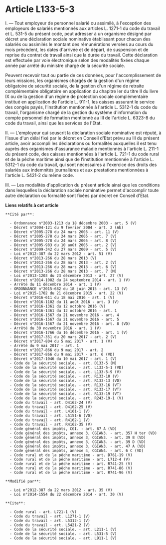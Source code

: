 # Article L133-5-3

I. ― Tout employeur de personnel salarié ou assimilé, à l'exception des employeurs de salariés mentionnés aux articles L.
1271-1 du code du travail et L. 531-5 du présent code, peut adresser à un organisme désigné par décret une déclaration
sociale nominative établissant pour chacun des salariés ou assimilés le montant des rémunérations versées au cours du mois
précédent, les dates d'arrivée et de départ, de suspension et de reprise du contrat de travail ainsi que la durée du travail.
Cette déclaration est effectuée par voie électronique selon des modalités fixées chaque année par arrêté du ministre chargé
de la sécurité sociale. 

Peuvent recevoir tout ou partie de ces données, pour l'accomplissement de leurs missions, les organismes chargés de la
gestion d'un régime obligatoire de sécurité sociale, de la gestion d'un régime de retraite complémentaire obligatoire en
application du chapitre Ier du titre II du livre IX ou de la gestion d'un régime de protection sociale complémentaire
institué en application de l'article L. 911-1, les caisses assurant le service des congés payés, l'institution mentionnée à
l'article L. 5312-1 du code du travail, l'organisme chargé de la gestion du système d'information du compte personnel de
formation mentionné au III de l'article L. 6323-8 du code du travail, ainsi que les services de l'Etat. 

II. ― L'employeur qui souscrit la déclaration sociale nominative est réputé, à l'issue d'un délai fixé par le décret en
Conseil d'Etat prévu au III du présent article, avoir accompli les déclarations ou formalités auxquelles il est tenu auprès
des organismes d'assurance maladie mentionnés à l'article L. 211-1 du présent code, des caisses mentionnées à l'article L.
721-1 du code rural et de la pêche maritime ainsi que de l'institution mentionnée à l'article L. 5312-1 du code du travail,
qui sont nécessaires à l'exercice des droits des salariés aux indemnités journalières et aux prestations mentionnées à
l'article L. 5421-2 du même code. 

III. ― Les modalités d'application du présent article ainsi que les conditions dans lesquelles la déclaration sociale
nominative permet d'accomplir toute autre déclaration ou formalité sont fixées par décret en Conseil d'Etat.

**Liens relatifs à cet article**

	**Cité par**:

	  - Ordonnance n°2003-1213 du 18 décembre 2003 - art. 5 (V)
	  - Décret n°2004-121 du 9 février 2004 - art. 2 (Ab)
	  - Décret n°2005-278 du 24 mars 2005 - art. 11 (V)
	  - Décret n°2005-278 du 24 mars 2005 - art. 7 (V)
	  - Décret n°2005-278 du 24 mars 2005 - art. 8 (V)
	  - Décret n°2005-983 du 10 août 2005 - art. 2 (V)
	  - Décret n°2009-342 du 27 mars 2009 - art. 5 (V)
	  - Loi n°2012-387 du 22 mars 2012 - art. 51 (V)
	  - Décret n°2013-266 du 28 mars 2013 (V)
	  - Décret n°2013-266 du 28 mars 2013 - art. 2 (V)
	  - Décret n°2013-266 du 28 mars 2013 - art. 6 (V)
	  - Décret n°2013-266 du 28 mars 2013 - art. 7 (M)
	  - Loi n°2013-1203 du 23 décembre 2013 - art. 27 (V)
	  - Décret n°2014-1082 du 24 septembre 2014 - art. 1 (V)
	  - Arrêté du 11 décembre 2014 - art. 1 (V)
	  - ORDONNANCE n°2015-682 du 18 juin 2015 - art. 13 (V)
	  - Loi n°2015-1702 du 21 décembre 2015 - art. 22 (V)
	  - Décret n°2016-611 du 18 mai 2016 - art. 1 (V)
	  - Décret n°2016-1102 du 11 août 2016 - art. 3 (V)
	  - Décret n°2016-1361 du 12 octobre 2016 (V)
	  - Décret n°2016-1361 du 12 octobre 2016 - art. 1
	  - Décret n°2016-1567 du 21 novembre 2016 - art. 4
	  - Décret n°2016-1567 du 21 novembre 2016 - art. 5
	  - Décret n°2016-1567 du 21 novembre 2016 - art. 8 (VD)
	  - Arrêté du 30 novembre 2016 - art. 1 (V)
	  - Décret n°2016-1766 du 16 décembre 2016 - art. 1 (V)
	  - Décret n°2017-351 du 20 mars 2017 - art. 2 (V)
	  - Décret n°2017-804 du 5 mai 2017 - art. 1 (V)
	  - Arrêté du 9 mai 2017 - art. 1
	  - Décret n°2017-866 du 9 mai 2017 - art. 2
	  - Décret n°2017-866 du 9 mai 2017 - art. 6 (VD)
	  - Décret n°2017-1046 du 10 mai 2017 - art. 1 (V)
	  - Code de la sécurité sociale. - art. D133-5 (M)
	  - Code de la sécurité sociale. - art. L133-5-1 (VD)
	  - Code de la sécurité sociale. - art. L133-5-9 (V)
	  - Code de la sécurité sociale. - art. R133-10 (V)
	  - Code de la sécurité sociale. - art. R133-13 (VD)
	  - Code de la sécurité sociale. - art. R133-16 (VT)
	  - Code de la sécurité sociale. - art. R133-17 (VT)
	  - Code de la sécurité sociale. - art. R133-19 (VT)
	  - Code de la sécurité sociale. - art. R243-19-1 (V)
	  - Code du travail - art. D4162-24 (V)
	  - Code du travail - art. D4162-25 (V)
	  - Code du travail - art. L4161-1 (V)
	  - Code du travail - art. L5151-6 (VD)
	  - Code du travail - art. R4162-1 (V)
	  - Code du travail - art. R4162-35 (V)
	  - Code général des impôts, CGI. - art. 87 A (VD)
	  - Code général des impôts, annexe 3, CGIAN3. - art. 357 H ter (VD)
	  - Code général des impôts, annexe 3, CGIAN3. - art. 39 B (VD)
	  - Code général des impôts, annexe 3, CGIAN3. - art. 39 D (VD)
	  - Code général des impôts, annexe 3, CGIAN3. - art. 47 A (VD)
	  - Code général des impôts, annexe 4, CGIAN4. - art. 6 C (VD)
	  - Code rural et de la pêche maritime - art. D761-19 (V)
	  - Code rural et de la pêche maritime - art. L712-4 (V)
	  - Code rural et de la pêche maritime - art. R741-25 (V)
	  - Code rural et de la pêche maritime - art. R741-86 (V)
	  - Code rural et de la pêche maritime - art. R741-96 (V)

	**Modifié par**:

	  - Loi n°2012-387 du 22 mars 2012 - art. 35 (V)
	  - Loi n°2014-1554 du 22 décembre 2014 - art. 30 (V)

	**Cite**:

	  - Code rural - art. L721-1 (V)
	  - Code du travail - art. L1271-1 (V)
	  - Code du travail - art. L5312-1 (V)
	  - Code du travail - art. L5421-2 (V)
	  - Code de la sécurité sociale. - art. L211-1 (V)
	  - Code de la sécurité sociale. - art. L531-5 (V)
	  - Code de la sécurité sociale. - art. L911-1 (V)
